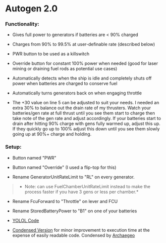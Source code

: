 # Autogen 2.0


### Functionality:

- Gives full power to generators if batteries are < 90% charged

- Charges from 90% to 99.5% at user-definable rate (described below)

- PWR button to be used as a killswitch

- Override button for constant 100% power when needed (good for laser mining or draining fuel rods as potential use cases)

- Automatically detects when the ship is idle and completely shuts off power when batteries are charged to conserve fuel

- Automatically turns generators back on when engaging throttle

- The +30 value on line 5 can be adjusted to suit your needs. I needed an extra 30% to balance out the drain rate of my thrusters. Watch your batteries/gen rate at full thrust until you see them start to charge then take note of the gen rate and adjust accordingly. If your batteries start to drain after hitting 90% charge with gens fully warmed up, adjust this up. If they quickly go up to 100% adjust this down until you see them slowly going up at 90%+ charge and holding.

### Setup:

- Button named "PWR"

- Button named "Override" (I used a flip-top for this)

- Rename GeneratorUnitRateLimit to "RL" on every generator.

>* Note: can use FuelChamberUnitRateLimit instead to make the process faster if you have 3 gens or less per chamber.*

- Rename FcuForward to "Throttle" on lever and FCU

- Rename StoredBatteryPower to "B1" on one of your batteries

- [YOLOL Code](https://github.com/RustyDawwwgg/Starbase/blob/main/Autogen%202.0/Autogen-2.0.yolol)

- [Condensed Version](https://github.com/RustyDawwwgg/Starbase/blob/main/Autogen%202.0/Autogen-2.0-condensed.yolol) for minor improvement to execution time at the expense of easily readable code. Condensed by [Archaegeo](https://github.com/Archaegeo/Starbase)
